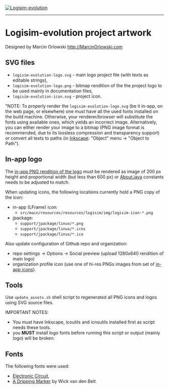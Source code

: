 [![Logisim-evolution](logisim-evolution-logo.png)](https://github.com/logisim-evolution/logisim-evolution)

---

# Logisim-evolution project artwork #

Designed by Marcin Orlowski <http://MarcinOrlowski.com>

## SVG files ##

* `logisim-evolution-logo.svg` - main logo project file (with texts as editable strings),
* `logisim-evolution-logo.png` - bitmap rendition of the the project logo to be used mainly in documentation files,
* `logisim-evolution-icon.svg` - project icon.

"NOTE: To properly render the `logisim-evolution-logo.svg` (be it in-app, on the web page, or elsewhere)
one must have all the used fonts installed on the build machine. Otherwise, your renderer/browser will substitute
the fonts using available ones, which yields an incorrect image. Alternatively, you can either render
your image to a bitmap (PNG image format is recommended, due to its lossless compression and transparency support)
or convert all texts to paths (in [Inkscape](https://inkscape.org/): "Object" menu -> "Object to Path").

## In-app logo ##

The [in-app PNG rendition of the logo](../src/main/resources/resources/logisim/img/logisim-evolution-logo.png)
must be rendered as image of 200 px height and proportional width (but less than 600 px) or
[About.java](../src/main/java/com/cburch/logisim/gui/start/About.java) constants needs to be adjusted to match.

When updating icons, the following locations currently hold a PNG copy of the icon:

* in-app (LFrame) icon:
  * `src/main/resources/resources/logisim/img/logisim-icon-*.png`
* jpackage:
  * `support/jpackage/linux/*.png`
  * `support/jpackage/linux/*.icns`
  * `support/jpackage/linux/*.ico`

Also update configuration of Github repo and organization:

* repo settings -> Options -> Social preview (upload 1280x640 rendition of main logo)
* organization profile icon (use one of hi-res PNGs images from set of [in-app icons](..src/main/resources/resources/logisim/img/)).

## Tools ##

Use `update_assets.sh` shell script to regenerated all PNG icons and logos using SVG source files.

IMPORTANT NOTES:

* You must have Inkscape, icoutils and icnsutils installed first as script needs these tools.
* you **MUST** install logo fonts before running this script or output (mainly logo) will be broken.

## Fonts ##

The following fonts were used:

* [Electronic Circuit](https://textfonts.net/electronic-circuit-font.html),
* [A Dripping Marker](https://www.1001freefonts.com/a-dripping-marker.font) by Wick van den Belt.
